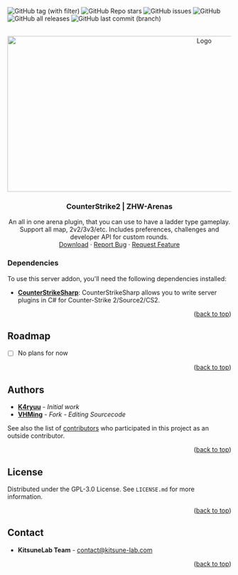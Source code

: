 <a name="readme-top"></a>

![GitHub tag (with filter)](https://img.shields.io/github/v/tag/zhw1nq/ZHW-Arenas?style=for-the-badge&label=Version)
![GitHub Repo stars](https://img.shields.io/github/stars/zhw1nq/ZHW-Arenas?style=for-the-badge)
![GitHub issues](https://img.shields.io/github/issues/zhw1nq/ZHW-Arenas?style=for-the-badge)
![GitHub](https://img.shields.io/github/license/zhw1nq/ZHW-Arenas?style=for-the-badge)
![GitHub all releases](https://img.shields.io/github/downloads/zhw1nq/ZHW-Arenas/total?style=for-the-badge)
![GitHub last commit (branch)](https://img.shields.io/github/last-commit/zhw1nq/ZHW-Arenas/dev?style=for-the-badge)

<!-- PROJECT LOGO -->
<br />
<div align="center">
  <a href="https://github.com/zhw1nq/ZHW-Arenas">
    <img src="https://7-mau.com/fpt-fastdownload/imgtest.png" alt="Logo" width="870" height="350">
  </a>
  <h3 align="center">CounterStrike2 | ZHW-Arenas</h3>
  <p align="center">
    An all in one arena plugin, that you can use to have a ladder type gameplay. Support all map, 2v2/3v3/etc. Includes preferences, challenges and developer API for custom rounds.
    <br />
    <a href="https://github.com/zhw1nq/ZHW-Arenas/releases">Download</a>
    ·
    <a href="https://github.com/zhw1nq/ZHW-Arenas/issues/new?assignees=zhw1nq&labels=bug&template=bug_report.md&title=%5BBUG%5D">Report Bug</a>
    ·
    <a href="https://github.com/zhw1nq/ZHW-Arenas/issues/new?assignees=zhw1nq&labels=enhancement&template=feature_request.md&title=%5BREQ%5D">Request Feature</a>
  </p>
</div>

<!-- ABOUT THE PROJECT -->

### Dependencies

To use this server addon, you'll need the following dependencies installed:

- [**CounterStrikeSharp**](https://github.com/roflmuffin/CounterStrikeSharp/releases): CounterStrikeSharp allows you to write server plugins in C# for Counter-Strike 2/Source2/CS2.

<p align="right">(<a href="#readme-top">back to top</a>)</p>

<!-- ROADMAP -->

## Roadmap

- [ ] No plans for now

<p align="right">(<a href="#readme-top">back to top</a>)</p>

<!-- AUTHORS -->

## Authors

- [**K4ryuu**](https://github.com/K4ryuu) - _Initial work_
- [**VHMing**](https://github.com/zhw1nq) - _Fork - Editing Sourcecode_

See also the list of [contributors](https://github.com/zhw1nq/ZHW-Arenas/graphs/contributors) who participated in this project as an outside contributor.

<p align="right">(<a href="#readme-top">back to top</a>)</p>

<!-- LICENSE -->

## License

Distributed under the GPL-3.0 License. See `LICENSE.md` for more information.

<p align="right">(<a href="#readme-top">back to top</a>)</p>

<!-- CONTACT -->

## Contact

- **KitsuneLab Team** - [contact@kitsune-lab.com](mailto:contact@kitsune-lab.com)

<p align="right">(<a href="#readme-top">back to top</a>)</p>
